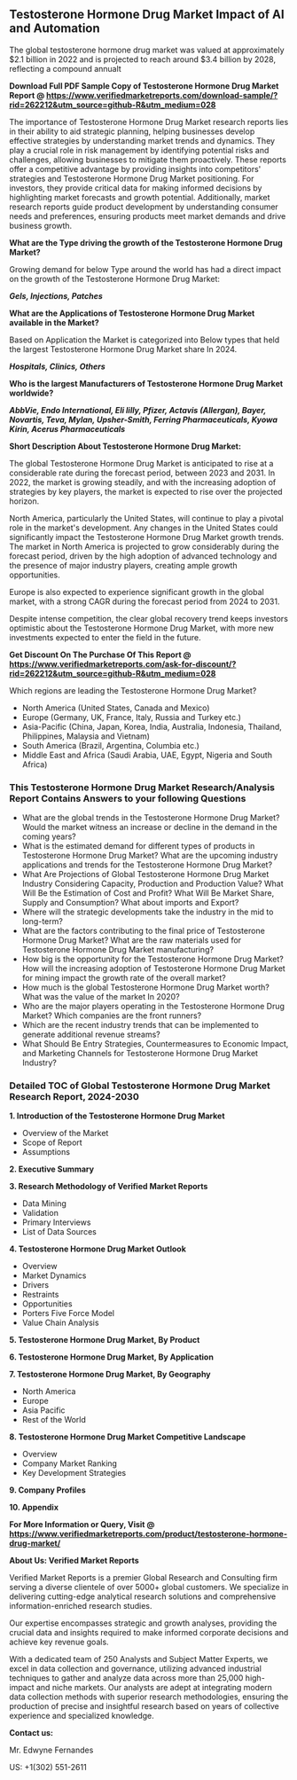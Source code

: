 <h2>Testosterone Hormone Drug Market Impact of AI and Automation</h2><p>The global testosterone hormone drug market was valued at approximately $2.1 billion in 2022 and is projected to reach around $3.4 billion by 2028, reflecting a compound annualt</p><p id="" class=""><strong>Download Full PDF Sample Copy of Testosterone Hormone Drug Market Report @ <a href="https://www.verifiedmarketreports.com/download-sample/?rid=262212&utm_source=github-R&utm_medium=028" target="_blank">https://www.verifiedmarketreports.com/download-sample/?rid=262212&utm_source=github-R&utm_medium=028</a></strong></p><p>The importance of&nbsp;Testosterone Hormone Drug Market research reports lies in their ability to aid strategic planning, helping businesses develop effective strategies by understanding market trends and dynamics. They play a crucial role in risk management by identifying potential risks and challenges, allowing businesses to mitigate them proactively. These reports offer a competitive advantage by providing insights into competitors' strategies and Testosterone Hormone Drug Market positioning. For investors, they provide critical data for making informed decisions by highlighting market forecasts and growth potential. Additionally, market research reports guide product development by understanding consumer needs and preferences, ensuring products meet market demands and drive business growth.</p><p><strong>What are the&nbsp;Type driving the growth of the Testosterone Hormone Drug Market?</strong></p><p id="" class="">Growing demand for below Type around the world has had a direct impact on the growth of the Testosterone Hormone Drug Market:</p><em><strong>Gels, Injections, Patches</strong></em></p><strong>What are the&nbsp;Applications&nbsp;of Testosterone Hormone Drug Market available in the Market?</strong></p><p id="" class="">Based on Application the Market is categorized into Below types that held the largest Testosterone Hormone Drug Market share In 2024.</p><em><strong>Hospitals, Clinics, Others</strong></em></p><strong>Who is the largest Manufacturers of Testosterone Hormone Drug Market worldwide?</strong></p><p><em><strong>AbbVie, Endo International, Eli lilly, Pfizer, Actavis (Allergan), Bayer, Novartis, Teva, Mylan, Upsher-Smith, Ferring Pharmaceuticals, Kyowa Kirin, Acerus Pharmaceuticals</strong></em></p><p id="" class=""><strong>Short Description About Testosterone Hormone Drug Market:</strong></p><p>The global Testosterone Hormone Drug Market is anticipated to rise at a considerable rate during the forecast period, between 2023 and 2031. In 2022, the market is growing steadily, and with the increasing adoption of strategies by key players, the market is expected to rise over the projected horizon.</p><p>North America, particularly the United States, will continue to play a pivotal role in the market's development. Any changes in the United States could significantly impact the Testosterone Hormone Drug Market growth trends. The market in North America is projected to grow considerably during the forecast period, driven by the high adoption of advanced technology and the presence of major industry players, creating ample growth opportunities.</p><p>Europe is also expected to experience significant growth in the global market, with a strong CAGR during the forecast period from 2024 to 2031.</p><p>Despite intense competition, the clear global recovery trend keeps investors optimistic about the Testosterone Hormone Drug Market, with more new investments expected to enter the field in the future.</p><p id="" class=""><strong>Get Discount On The Purchase Of This Report @ <a href="https://www.verifiedmarketreports.com/ask-for-discount/?rid=262212&utm_source=github-R&utm_medium=028" target="_blank">https://www.verifiedmarketreports.com/ask-for-discount/?rid=262212&utm_source=github-R&utm_medium=028</a></strong></p>Which regions are leading the Testosterone Hormone Drug Market?</p><ul><li>North America (United States, Canada and Mexico)</li><li>Europe (Germany, UK, France, Italy, Russia and Turkey etc.)</li><li>Asia-Pacific (China, Japan, Korea, India, Australia, Indonesia, Thailand, Philippines, Malaysia and Vietnam)</li><li>South America (Brazil, Argentina, Columbia etc.)</li><li>Middle East and Africa (Saudi Arabia, UAE, Egypt, Nigeria and South Africa)</li></ul><h3 id="" class="">This Testosterone Hormone Drug Market Research/Analysis Report Contains Answers to your following Questions</h3><ul><li>What are the global trends in the Testosterone Hormone Drug Market? Would the market witness an increase or decline in the demand in the coming years?</li><li>What is the estimated demand for different types of products in Testosterone Hormone Drug Market? What are the upcoming industry applications and trends for the Testosterone Hormone Drug Market?</li><li>What Are Projections of Global Testosterone Hormone Drug Market Industry Considering Capacity, Production and Production Value? What Will Be the Estimation of Cost and Profit? What Will Be Market Share, Supply and Consumption? What about imports and Export?</li><li>Where will the strategic developments take the industry in the mid to long-term?</li><li>What are the factors contributing to the final price of Testosterone Hormone Drug Market? What are the raw materials used for Testosterone Hormone Drug Market manufacturing?</li><li>How big is the opportunity for the Testosterone Hormone Drug Market? How will the increasing adoption of Testosterone Hormone Drug Market for mining impact the growth rate of the overall market?</li><li>How much is the global Testosterone Hormone Drug Market worth? What was the value of the market In 2020?</li><li>Who are the major players operating in the Testosterone Hormone Drug Market? Which companies are the front runners?</li><li>Which are the recent industry trends that can be implemented to generate additional revenue streams?</li><li>What Should Be Entry Strategies, Countermeasures to Economic Impact, and Marketing Channels for Testosterone Hormone Drug Market Industry?</li></ul><h3 id="" class="">Detailed TOC of Global Testosterone Hormone Drug Market Research Report, 2024-2030</h3><p id="" class=""><strong>1. Introduction of the Testosterone Hormone Drug Market</strong></p><ul><li>Overview of the Market</li><li>Scope of Report</li><li>Assumptions</li></ul><p id="" class=""><strong>2. Executive Summary</strong></p><p id="" class=""><strong>3. Research Methodology of Verified Market Reports</strong></p><ul><li>Data Mining</li><li>Validation</li><li>Primary Interviews</li><li>List of Data Sources</li></ul><p id="" class=""><strong>4. Testosterone Hormone Drug Market Outlook</strong></p><ul><li>Overview</li><li>Market Dynamics</li><li>Drivers</li><li>Restraints</li><li>Opportunities</li><li>Porters Five Force Model</li><li>Value Chain Analysis</li></ul><p id="" class=""><strong>5. Testosterone Hormone Drug Market, By Product</strong></p><p id="" class=""><strong>6. Testosterone Hormone Drug Market, By Application</strong></p><p id="" class=""><strong>7. Testosterone Hormone Drug Market, By Geography</strong></p><ul><li>North America</li><li>Europe</li><li>Asia Pacific</li><li>Rest of the World</li></ul><p id="" class=""><strong>8. Testosterone Hormone Drug Market Competitive Landscape</strong></p><ul><li>Overview</li><li>Company Market Ranking</li><li>Key Development Strategies</li></ul><p id="" class=""><strong>9. Company Profiles</strong></p><p id="" class=""><strong>10. Appendix</strong></p><p id="" class=""><strong>For More Information or Query, Visit @ <a href="https://www.verifiedmarketreports.com/product/testosterone-hormone-drug-market/" target="_blank">https://www.verifiedmarketreports.com/product/testosterone-hormone-drug-market/</a></strong></p><p id="" class=""><strong>About Us: Verified Market Reports</strong></p><p id="" class="">Verified Market Reports is a premier Global Research and Consulting firm serving a diverse clientele of over 5000+ global customers. We specialize in delivering cutting-edge analytical research solutions and comprehensive information-enriched research studies.</p><p id="" class="">Our expertise encompasses strategic and growth analyses, providing the crucial data and insights required to make informed corporate decisions and achieve key revenue goals.</p><p id="" class="">With a dedicated team of 250 Analysts and Subject Matter Experts, we excel in data collection and governance, utilizing advanced industrial techniques to gather and analyze data across more than 25,000 high-impact and niche markets. Our analysts are adept at integrating modern data collection methods with superior research methodologies, ensuring the production of precise and insightful research based on years of collective experience and specialized knowledge.</p><p id="" class=""><strong>Contact us:</strong></p><p id="" class="">Mr. Edwyne Fernandes</p><p id="" class="">US: +1(302) 551-2611</p>
